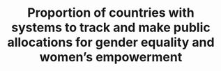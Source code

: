 ---
data_non_statistical: true
goal_meta_link: http://unstats.un.org/sdgs/files/metadata-compilation/Metadata-Goal-5.pdf
goal_meta_link_page: 35
graph: null
graph_status_notes: UNK
graph_title: "Proportion of countries with systems to track and make public allocations\
  \ for gender equality and women\u2019s empowerment"
graph_type: null
graph_type_description: null
has_metadata: false
indicator: 5.c.1
indicator_name: "Proportion of countries with systems to track and make public allocations\
  \ for gender equality and women\u2019s empowerment"
indicator_sort_order: 05.0c.01
indicator_variable: null
layout: indicator
permalink: /5-c-1/
published: true
reporting_status: notstarted
sdg_goal: 5
source_active_1: true
source_notes_1: null
source_title_1: null
target: Adopt and strengthen sound policies and enforceable legislation for the promotion
  of gender equality and the empowerment of all women and girls at all levels.
target_id: 5.c
title: "Proportion of countries with systems to track and make public allocations\
  \ for gender equality and women\u2019s empowerment"
un_custodial_agency: UN WOMEN, OECD
un_designated_tier: '3'
variable_description: null
variable_notes: null
---